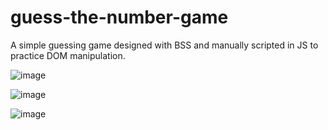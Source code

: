 # guess-the-number-game

A simple guessing game designed with BSS and manually scripted in JS to practice DOM manipulation.

![image](https://user-images.githubusercontent.com/72655919/148684941-2c0b4372-4777-476d-849a-2b66e68722ec.png)

![image](https://user-images.githubusercontent.com/72655919/148684963-93a24ae6-f034-4606-ad2a-bd5fd8053e1a.png)

![image](https://user-images.githubusercontent.com/72655919/167178713-2f19abca-2238-4f01-a58c-e1c1b4eb0dbe.png)
